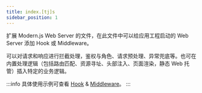 ```yaml
---
title: index.[tj]s
sidebar_position: 1
---
```


扩展 Modern.js Web Server 的文件，在此文件中可以给应用工程启动的 Web Server 添加 Hook 或 Middleware。

可以对请求和响应进行拦截处理，鉴权与角色、请求预处理、异常兜底等。也可在内置处理逻辑（包括路由匹配、资源寻址、头部注入、页面渲染，静态 Web 托管）插入特定的业务逻辑。

:::info
具体使用示例可查看 [Hook](/docs/apis/app/runtime/web-server/hook) & [Middleware](/docs/apis/app/runtime/web-server/middleware)。
:::
